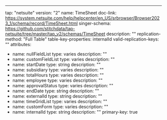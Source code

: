 ---
tap: "netsuite"
version: "2"
name: TimeSheet
doc-link: https://system.netsuite.com/help/helpcenter/en_US/srbrowser/Browser2023_1/schema/record/TimeSheet.html
singer-schema: https://github.com/stitchdata/tap-netsuite/tree/master/tap_v2/schemas/TimeSheet
description: ""
replication-method: "Full Table"
table-key-properties: internalId
valid-replication-keys: ""
attributes:
- name: nullFieldList
  type: varies
  description: ""
- name: customFieldList
  type: varies
  description: ""
- name: startDate
  type: string
  description: ""
- name: subsidiary
  type: varies
  description: ""
- name: totalHours
  type: varies
  description: ""
- name: employee
  type: varies
  description: ""
- name: approvalStatus
  type: varies
  description: ""
- name: endDate
  type: string
  description: ""
- name: externalId
  type: string
  description: ""
- name: timeGridList
  type: varies
  description: ""
- name: customForm
  type: varies
  description: ""
- name: internalId
  type: string
  description: ""
  primary-key: true
